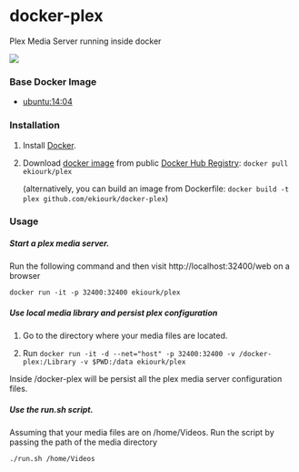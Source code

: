 # docker-plex
Plex Media Server running inside docker

[![](https://badge.imagelayers.io/ekiourk/plex:latest.svg)](https://imagelayers.io/?images=ekiourk/plex:latest 'Get your own badge on imagelayers.io')

### Base Docker Image

* [ubuntu:14:04](https://registry.hub.docker.com/u/library/ubuntu/)

### Installation

1. Install [Docker](https://www.docker.com/).

2. Download [docker image](https://registry.hub.docker.com/u/ekiourk/plex/) from public [Docker Hub Registry](https://registry.hub.docker.com/): `docker pull ekiourk/plex`

   (alternatively, you can build an image from Dockerfile: `docker build -t plex github.com/ekiourk/docker-plex`)

### Usage

##### Start a plex media server.
Run the following command and then visit http://localhost:32400/web on a browser

`docker run -it -p 32400:32400 ekiourk/plex`

##### Use local media library and persist plex configuration
1. Go to the directory where your media files are located.

2. Run `docker run -it -d --net="host" -p 32400:32400 -v /docker-plex:/Library -v $PWD:/data ekiourk/plex`

Inside /docker-plex will be persist all the plex media server configuration files.

##### Use the run.sh script.
Assuming that your media files are on /home/Videos. Run the script by passing the path of the media directory

`./run.sh /home/Videos`

